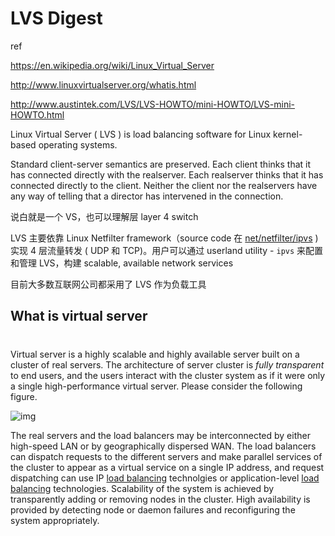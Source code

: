 # LVS Digest

ref

https://en.wikipedia.org/wiki/Linux_Virtual_Server

http://www.linuxvirtualserver.org/whatis.html

http://www.austintek.com/LVS/LVS-HOWTO/mini-HOWTO/LVS-mini-HOWTO.html

Linux Virtual Server ( LVS ) is load balancing software for Linux kernel-based operating systems.

Standard client-server semantics are preserved. Each client thinks that it has connected directly with the realserver. Each realserver thinks that it has connected directly to the client. Neither the client nor the realservers have any way of telling that a director has intervened in the connection. 

说白就是一个 VS，也可以理解层 layer 4 switch

LVS 主要依靠 Linux Netfilter framework（source code 在 [net/netfilter/ipvs](https://github.com/torvalds/linux/tree/master/net/netfilter/ipvs) ) 实现 4 层流量转发 ( UDP 和 TCP)。用户可以通过 userland utility - `ipvs` 来配置和管理 LVS，构建 scalable, available network services

目前大多数互联网公司都采用了 LVS 作为负载工具

## What is virtual server

# 

Virtual server is a highly scalable and highly available server built on a cluster of real servers. The architecture of server cluster is *fully transparent* to end users, and the users interact with the cluster system as if it were only a single high-performance virtual server. Please consider the following figure.

![img](http://www.linuxvirtualserver.org/VirtualServer.png)

The real servers and the load balancers may be interconnected by either high-speed LAN or by geographically dispersed WAN. The load balancers can dispatch requests to the different servers and make parallel services of the cluster to appear as a virtual service on a single IP address, and request dispatching can use IP [load balancing](http://kb.linuxvirtualserver.org/wiki/Load_balancing) technolgies or application-level [load balancing](http://kb.linuxvirtualserver.org/wiki/Load_balancing) technologies. Scalability of the system is achieved by transparently adding or removing nodes in the cluster. High availability is provided by detecting node or daemon failures and reconfiguring the system appropriately.